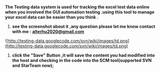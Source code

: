 **The Testing data system is used for tracking the excel test data online when you involved the GUI automation testing .using this tool to manage your excel data can be easier than you think .**

  1. **see the screenshot about it ,any question please let me know contact with me :** **alterhu2020@gmail.com**

![http://testing-data.googlecode.com/svn/wiki/images/td.png](http://testing-data.googlecode.com/svn/wiki/images/td.png)

  1. **click the "Save" Button ,it will save the content you had modified into the host and checking in the code into the SCM tool(supported SVN and StarTeam now);**